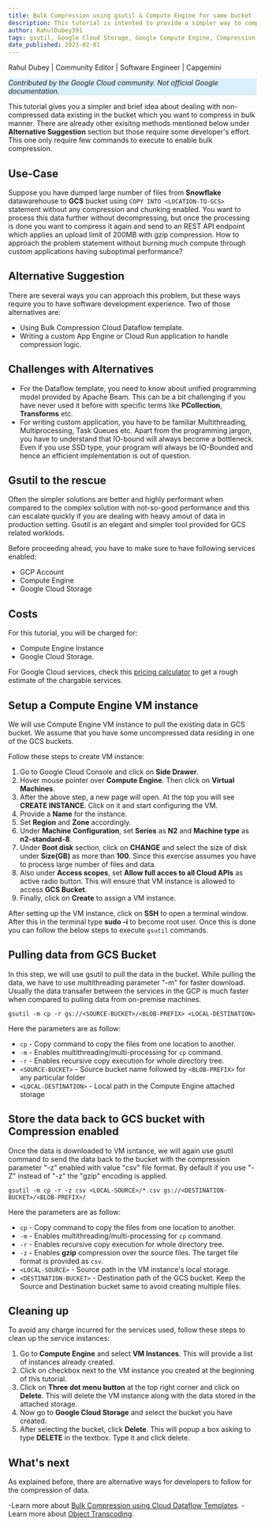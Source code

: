 ```yaml
---
title: Bulk Compression using gsutil & Compute Engine for same bucket
description: This tutorial is intented to provide a simpler way to compress the data already exisitng in a bucket.
author: RahulDubey391
tags: gsutil, Google Cloud Storage, Google Compute Engine, Compression, gzip
date_published: 2023-02-01
---
```



Rahul Dubey | Community Editor | Software Engineer | Capgemini

<p style="background-color:#D9EFFC;"><i>Contributed by the Google Cloud community. Not official Google documentation.</i></p>

This tutorial gives you a simpler and brief idea about dealing with non-compressed data existing in the bucket which you want to compress in bulk manner. There are already other exisitng methods mentioned below under **Alternative Suggestion** section but those require some developer's effort. This one only require few commands to execute to enable bulk compression.

## Use-Case

Suppose you have dumped large number of files from **Snowflake** datawarehouse to **GCS** bucket using `COPY INTO <LOCATION-TO-GCS>` statement without any compression and chunking enabled. You want to process this data further without decompressing, but once the processing is done you want to compress it again and send to an REST API endpoint which applies an upload limit of 200MB with gzip compression. How to approach the problem statement without burning much compute through custom applications having suboptimal performance? 

## Alternative Suggestion

There are several ways you can approach this problem, but these ways require you to have software development experience. Two of those alternatives are:

* Using Bulk Compression Cloud Dataflow template.
* Writing a custom App Engine or Cloud Run application to handle compression logic.

## Challenges with Alternatives

* For the Dataflow template, you need to know about unified programming model provided by Apache Beam. This can be a bit challenging if you have never used it before with specific terms like **PCollection**, **Transforms** etc.
* For writing custom application, you have to be familiar Multithreading, Multiprocessing, Task Queues etc. Apart from the programming jargon, you have to understand that IO-bound will always become a bottleneck. Even if you use SSD type, your program will always be IO-Bounded and hence an efficient implementation is out of question.

## Gsutil to the rescue

Often the simpler solutions are better and highly performant when compared to the complex solution with not-so-good performance and this can escalate quickly if you are dealing with heavy amout of data in production setting. Gsutil is an elegant and simpler tool provided for GCS related worklods.

Before proceeding ahead, you have to make sure to have following services enabled:

* GCP Account
* Compute Engine
* Google Cloud Storage

## Costs

For this tutorial, you will be charged for:

* Compute Engine Instance 
* Google Cloud Storage.

For Google Cloud services, check this [pricing calculator](https://cloud.google.com/products/calculator/) to get a rough estimate of the chargable services.

## Setup a Compute Engine VM instance

We will use Compute Engine VM instance to pull the existing data in GCS bucket. We assume that you have some uncompressed data residing in one of the GCS buckets.

Follow these steps to create VM instance:

  1. Go to Google Cloud Console and click on **Side Drawer**.
  2. Hover mouse pointer over **Compute Engine**. Then click on **Virtual Machines**.
  3. After the above step, a new page will open. At the top you will see **CREATE INSTANCE**. Click on it and start configuring the VM.
  4. Provide a **Name** for the instance.
  5. Set **Region** and **Zone** accordingly.
  6. Under **Machine Configuration**, set **Series** as **N2** and **Machine type** as **n2-standard-8**.
  7. Under **Boot disk** section, click on **CHANGE** and select the size of disk under **Size(GB)** as more than **100**. Since this exercise assumes you have to process large number of files and data.
  8. Also under **Access scopes**, set **Allow full acces to all Cloud APIs** as active radio button. This will ensure that VM instance is allowed to access **GCS Bucket**.
  9. Finally, click on **Create** to assign a VM instance.

After setting up the VM instance, click on **SSH** to open a terminal window. After this in the terminal type **sudo -i** to become root user. Once this is done you can follow the below steps to execute `gsutil` commands.

## Pulling data from GCS Bucket

In this step, we will use gsutil to pull the data in the bucket. While pulling the data, we have to use multithreading parameter "-m" for faster download. Usually the data transafer between the services in the GCP is much faster when compared to pulling data from on-premise machines.

`gsutil -m cp -r gs://<SOURCE-BUCKET>/<BLOB-PREFIX> <LOCAL-DESTINATION>`

Here the parameters are as follow:

* `cp` - Copy command to copy the files from one location to another.
* `-m` - Enables multithreading/multi-processing for `cp` command.
* `-r` - Enables recursive copy execution for whole directory tree.
* `<SOURCE-BUCKET>` - Source bucket name followed by `<BLOB-PREFIX>` for any particular folder
* `<LOCAL-DESTINATION>` - Local path in the Compute Engine attached storage  

## Store the data back to GCS bucket with Compression enabled

Once the data is downloaded to VM isntance, we will again use gsutil command to send the data back to the bucket with the compression parameter "-z" enabled with value "csv" file format. By default if you use "-Z" instead of "-z" the "gzip" encoding is applied.

`gsutil -m cp -r -z csv <LOCAL-SOURCE>/*.csv gs://<DESTINATION-BUCKET>/<BLOB-PREFIX>/`

Here the parameters are as follow:
  
* `cp` - Copy command to copy the files from one location to another.
* `-m` - Enables multithreading/multi-processing for `cp` command.
* `-r` - Enables recursive copy execution for whole directory tree.
* `-z` - Enables **gzip** compression over the source files. The target file format is provided as `csv`.
* `<LOCAL-SOURCE>` - Source path in the VM instance's local storage.
* `<DESTINATION-BUCKET>` - Destination path of the GCS bucket. Keep the Source and Destination bucket same to avoid creating multiple files.

## Cleaning up

To avoid any charge incurred for the services used, follow these steps to clean up the service instances:

  1. Go to **Compute Engine** and select **VM Instances**. This will provide a list of instances already created.
  2. Click on checkbox next to the VM instance you created at the beginning of this tutorial.
  3. Click on **Three dot menu button** at the top right corner and click on **Delete**. This will delete the VM instance along with the data stored in the attached storage.
  4. Now go to **Google Cloud Storage** and select the bucket you have created. 
  5. After selecting the bucket, click **Delete**. This will popup a box asking to type **DELETE** in the textbox. Type it and click delete.

## What's next

As explained before, there are alternative ways for developers to follow for the compression of data.

-Learn more about [Bulk Compression using Cloud Dataflow Templates](https://cloud.google.com/dataflow/docs/guides/templates/provided-utilities).
-Learn more about [Object Transcoding](https://cloud.google.com/storage/docs/transcoding).